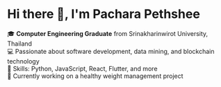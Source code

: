 # Hi there 👋, I'm Pachara Pethshee

🎓 **Computer Engineering Graduate** from Srinakharinwirot University, Thailand  
💻 Passionate about software development, data mining, and blockchain technology  
🌟 Skills: Python, JavaScript, React, Flutter, and more  
🚀 Currently working on a healthy weight management project

